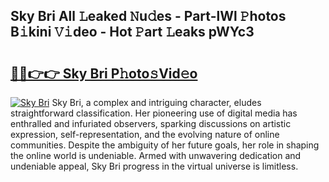 ## Sky Bri All 𝙻eaked 𝙽u𝚍es - Part-lWl 𝙿hotos B𝚒kini 𝚅𝚒deo - Hot 𝙿art 𝙻eaks pWYc3

# <h2><a href="http://ld2x7kz.urlbe.top/?page=Sky+Bri">🔗🔗👉👉 Sky Bri P𝚑oto𝚜Vid𝚎o</a></h2>

[![Sky Bri](https://i.imgur.com/eBuTRDB.gif)](http://ld2x7kz.urlbe.top/?page=Sky+Bri)
Sky Bri, a complex and intriguing character, eludes straightforward classification. Her pioneering use of digital media has enthralled and infuriated observers, sparking discussions on artistic expression, self-representation, and the evolving nature of online communities. Despite the ambiguity of her future goals, her role in shaping the online world is undeniable. Armed with unwavering dedication and undeniable appeal, Sky Bri progress in the virtual universe is limitless.
